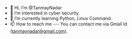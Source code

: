 - 👋 Hi, I’m @TanmayNadar
- 👀 I’m interested in cyber security.
- 🌱 I’m currently learning Python, Linux Command.
- 📫 How to reach me --- You can contact me via Gmail Id (tanmaynadar@gmail.com).
